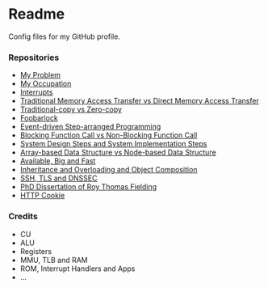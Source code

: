 # Readme
Config files for my GitHub profile.

### Repositories
- [My Problem](https://github.com/hcpty/my-problem)
- [My Occupation](https://github.com/hcpty/my-occupation)
- [Interrupts](https://github.com/hcpty/interrupts)
- [Traditional Memory Access Transfer vs Direct Memory Access Transfer](https://github.com/hcpty/traditional-memory-access-transfer-vs-direct-memory-access-transfer)
- [Traditional-copy vs Zero-copy](https://github.com/hcpty/traditional-copy-vs-zero-copy)
- [Foobarlock](https://github.com/hcpty/foobarlock)
- [Event-driven Step-arranged Programming](https://github.com/hcpty/event-driven-step-arranged-programming)
- [Blocking Function Call vs Non-Blocking Function Call](https://github.com/hcpty/blocking-function-call-vs-non-blocking-function-call)
- [System Design Steps and System Implementation Steps](https://github.com/hcpty/system-design-steps-and-system-implementation-steps)
- [Array-based Data Structure vs Node-based Data Structure](https://github.com/hcpty/array-based-data-structure-vs-node-based-data-structure)
- [Available, Big and Fast](https://github.com/hcpty/available-big-and-fast)
- [Inheritance and Overloading and Object Composition](https://github.com/hcpty/inheritance-and-overloading-and-object-composition)
- [SSH, TLS and DNSSEC](https://github.com/hcpty/ssh-tls-and-dnssec)
- [PhD Dissertation of Roy Thomas Fielding](https://github.com/hcpty/phd-disseration-of-roy-thomas-fielding)
- [HTTP Cookie](https://github.com/hcpty/http-cookie)

### Credits
- CU
- ALU
- Registers
- MMU, TLB and RAM
- ROM, Interrupt Handlers and Apps
- ...
